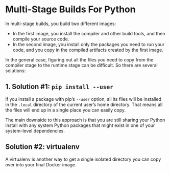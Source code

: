 # Multi-Stage Builds For Python

In multi-stage builds, you build two different images:

- In the first image, you install the compiler and other build tools, and then 
compile your source code.
- In the second image, you install only the packages you need to run your code, 
and you copy in the compiled artifacts created by the first image.

In the general case, figuring out all the files you need to copy from the compiler 
stage to the runtime stage can be difficult. So there are several solutions:

## 1. Solution #1: `pip install --user`

If you install a package with pip’s `--user` option, all its files will be 
installed in the `.local` directory of the current user’s home directory. 
That means all the files will end up in a single place you can easily copy.

The main downside to this approach is that you are still sharing your Python 
install with any system Python packages that might exist in one of your 
system-level dependencies.

## Solution #2: virtualenv

A virtualenv is another way to get a single isolated directory you can copy over 
into your final Docker image.

